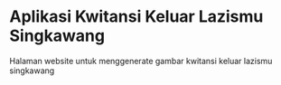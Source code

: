 # Aplikasi Kwitansi Keluar Lazismu Singkawang
Halaman website untuk menggenerate gambar kwitansi keluar lazismu singkawang
